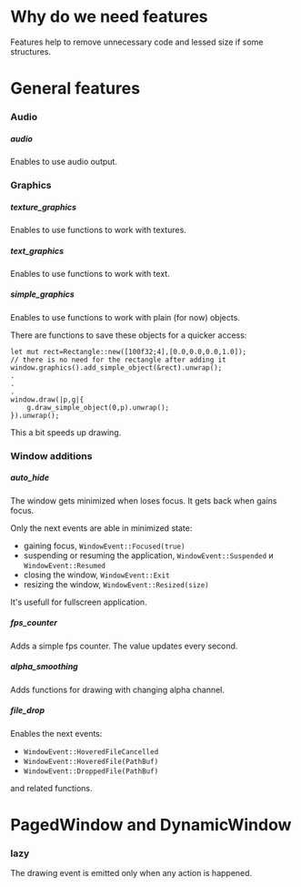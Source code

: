 # Why do we need features

Features help to remove unnecessary code and lessed size if some structures.



# General features

### Audio

##### audio

Enables to use audio output.



### Graphics

##### texture_graphics

Enables to use functions to work with textures.

##### text_graphics

Enables to use functions to work with text.

##### simple_graphics

Enables to use functions to work with plain (for now) objects.

There are functions to save these objects for a quicker access:

```
let mut rect=Rectangle::new([100f32;4],[0.0,0.0,0.0,1.0]);
// there is no need for the rectangle after adding it
window.graphics().add_simple_object(&rect).unwrap();
.
.
.
window.draw(|p,g|{
    g.draw_simple_object(0,p).unwrap();
}).unwrap();
```

This a bit speeds up drawing.


### Window additions

##### auto_hide

The window gets minimized when loses focus.
It gets back when gains focus.

Only the next events are able in minimized state:
 - gaining focus, `WindowEvent::Focused(true)`
 - suspending or resuming the application,
 `WindowEvent::Suspended` и `WindowEvent::Resumed`
 - closing the window, `WindowEvent::Exit`
 - resizing the window, `WindowEvent::Resized(size)`

It's usefull for fullscreen application.

##### fps_counter

Adds a simple fps counter. The value updates every second.

##### alpha_smoothing

Adds functions for drawing with changing alpha channel.

##### file_drop

Enables the next events:
 - `WindowEvent::HoveredFileCancelled`
 - `WindowEvent::HoveredFile(PathBuf)`
 - `WindowEvent::DroppedFile(PathBuf)`

and related functions.



# PagedWindow and DynamicWindow

### lazy

The drawing event is emitted only when any action is happened.